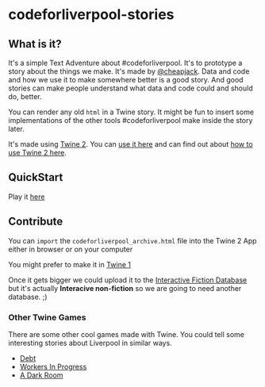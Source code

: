 # codeforliverpool-stories

## What is it?

It's a simple Text Adventure about #codeforliverpool. It's to prototype a story about the things we make. It's made by [@cheapjack](https://github.com/cheapjack). Data and code and how we use it to make somewhere better is a good story. And good stories can make people understand what data and code could and should do, better. 

You can render any old `html` in a Twine story. It might be fun to insert some implementations of the other tools #codeforliverpool make inside the story later.

It's made using [Twine 2](https://bitbucket.org/klembot/twinejs). You can [use it here](http://twinery.org/) and can find out about <a href="http://twine2.neocities.org/" target="_blank">how to use Twine 2 here</a>.

## QuickStart

Play it [here](http://whitcraft.uk/codeforliverpool.html)

## Contribute

You can `import` the `codeforliverpool_archive.html` file into the Twine 2 App either in browser or on your computer

You might prefer to make it in [Twine 1](https://github.com/tweecode/twine)

Once it gets bigger we could upload it to the [Interactive Fiction Database](http://ifdb.tads.org/) but it's actually **Interacive non-fiction** so we are going to need another database. ;)

### Other Twine Games

There are some other cool games made with Twine. You could tell some interesting stories about Liverpool in similar ways.

 * [Debt](http://tonyperriello.com/Debt/) 
 * [Workers In Progress](http://philome.la/gnomeslair/workers-in-progress/play)
 * [A Dark Room](https://github.com/doublespeakgames/adarkroom)

